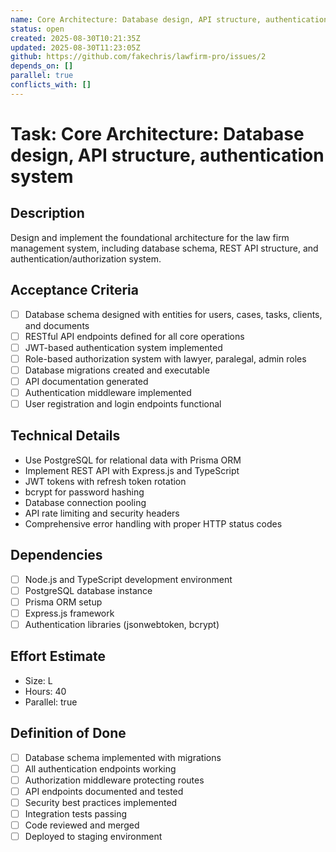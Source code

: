 ```yaml
---
name: Core Architecture: Database design, API structure, authentication system
status: open
created: 2025-08-30T10:21:35Z
updated: 2025-08-30T11:23:05Z
github: https://github.com/fakechris/lawfirm-pro/issues/2
depends_on: []
parallel: true
conflicts_with: []
---
```


# Task: Core Architecture: Database design, API structure, authentication system

## Description
Design and implement the foundational architecture for the law firm management system, including database schema, REST API structure, and authentication/authorization system.

## Acceptance Criteria
- [ ] Database schema designed with entities for users, cases, tasks, clients, and documents
- [ ] RESTful API endpoints defined for all core operations
- [ ] JWT-based authentication system implemented
- [ ] Role-based authorization system with lawyer, paralegal, admin roles
- [ ] Database migrations created and executable
- [ ] API documentation generated
- [ ] Authentication middleware implemented
- [ ] User registration and login endpoints functional

## Technical Details
- Use PostgreSQL for relational data with Prisma ORM
- Implement REST API with Express.js and TypeScript
- JWT tokens with refresh token rotation
- bcrypt for password hashing
- Database connection pooling
- API rate limiting and security headers
- Comprehensive error handling with proper HTTP status codes

## Dependencies
- [ ] Node.js and TypeScript development environment
- [ ] PostgreSQL database instance
- [ ] Prisma ORM setup
- [ ] Express.js framework
- [ ] Authentication libraries (jsonwebtoken, bcrypt)

## Effort Estimate
- Size: L
- Hours: 40
- Parallel: true

## Definition of Done
- [ ] Database schema implemented with migrations
- [ ] All authentication endpoints working
- [ ] Authorization middleware protecting routes
- [ ] API endpoints documented and tested
- [ ] Security best practices implemented
- [ ] Integration tests passing
- [ ] Code reviewed and merged
- [ ] Deployed to staging environment
